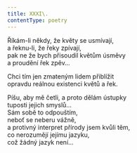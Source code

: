 ```yaml
---
title: XXXI\.
contentType: poetry
---
```


<section>

Říkám-li někdy, že květy se usmívají,  
a řeknu-li, že řeky zpívají,  
pak ne že bych přisoudil květům úsměvy  
a proudění řek zpěv…

</section>

<section>

Chci tím jen zmateným lidem přiblížit  
opravdu reálnou existenci květů a řek.

</section>

<section>

Píšu, aby mě četli, a proto dělám ústupky  
tuposti jejich smyslů…  
Sám sobě to odpouštím,  
neboť se neberu vážně,  
a protivný interpret přírody jsem kvůli těm,  
co nerozumějí jejímu jazyku,  
což žádný jazyk není…

</section>
